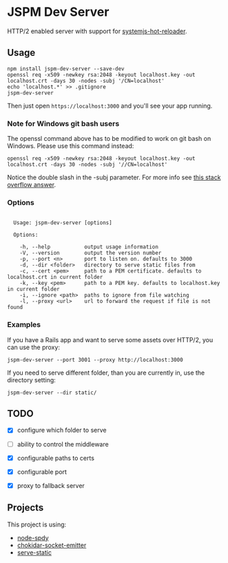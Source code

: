 # JSPM Dev Server

HTTP/2 enabled server with support for [systemjs-hot-reloader](https://github.com/capaj/systemjs-hot-reloader).


## Usage

```shell
npm install jspm-dev-server --save-dev
openssl req -x509 -newkey rsa:2048 -keyout localhost.key -out localhost.crt -days 30 -nodes -subj '/CN=localhost'
echo 'localhost.*' >> .gitignore
jspm-dev-server
```

Then just open `https://localhost:3000` and you'll see your app running. 

### Note for Windows git bash users

The openssl command above has to be modified to work on git bash on Windows. Please use this command instead:

`openssl req -x509 -newkey rsa:2048 -keyout localhost.key -out localhost.crt -days 30 -nodes -subj '//CN=localhost'`

Notice the double slash in the -subj parameter. For more info see [this stack overflow answer](http://stackoverflow.com/a/31990313/2761797).

### Options

```

  Usage: jspm-dev-server [options]

  Options:

    -h, --help           output usage information
    -V, --version        output the version number
    -p, --port <n>       port to listen on. defaults to 3000
    -d, --dir <folder>   directory to serve static files from
    -c, --cert <pem>     path to a PEM certificate. defaults to localhost.crt in current folder
    -k, --key <pem>      path to a PEM key. defaults to localhost.key in current folder
    -i, --ignore <path>  paths to ignore from file watching
    -l, --proxy <url>    url to forward the request if file is not found

```

### Examples

If you have a Rails app and want to serve some assets over HTTP/2, you can use the proxy:

```shell
jspm-dev-server --port 3001 --proxy http://localhost:3000
```

If you need to serve different folder, than you are currently in, use the directory setting:

```shell
jspm-dev-server --dir static/
```

## TODO

- [x] configure which folder to serve
- [ ] ability to control the middleware
- [x] configurable paths to certs
- [x] configurable port
- [x] proxy to fallback server


## Projects

This project is using:

* [node-spdy](https://github.com/indutny/node-spdy)
* [chokidar-socket-emitter](https://github.com/capaj/chokidar-socket-emitter)
* [serve-static](https://github.com/expressjs/serve-static)
